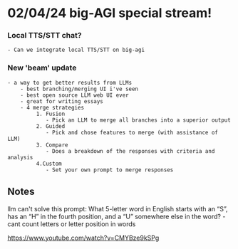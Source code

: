 # 02/04/24 big-AGI special stream!

### Local TTS/STT chat?
	- Can we integrate local TTS/STT on big-agi

### New 'beam' update
	- a way to get better results from LLMs
		- best branching/merging UI i've seen
		- best open source LLM web UI ever 
		- great for writing essays
		- 4 merge strategies
			 1. Fusion
			 	- Pick an LLM to merge all branches into a superior output
			 2. Guided
			 	- Pick and chose features to merge (with assistance of LLM)
			 3. Compare
			 	- Does a breakdown of the responses with criteria and analysis
			 4.Custom
			 	- Set your own prompt to merge responses


## Notes
llm can't solve this prompt:
What 5-letter word in English starts with an “S”, has an “H” in the fourth position, and a “U” somewhere else in the word?
	- cant count letters or letter position in words

https://www.youtube.com/watch?v=CMYBze9kSPg



